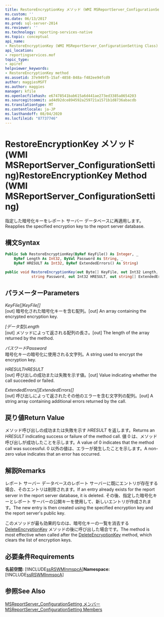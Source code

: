 ```yaml
---
title: RestoreEncryptionKey メソッド (WMI MSReportServer_ConfigurationSetting) | Microsoft Docs
ms.custom: ''
ms.date: 06/13/2017
ms.prod: sql-server-2014
ms.reviewer: ''
ms.technology: reporting-services-native
ms.topic: conceptual
api_name:
- RestoreEncryptionKey (WMI MSReportServer_ConfigurationSetting Class)
api_location:
- reportingservices.mof
topic_type:
- apiref
helpviewer_keywords:
- RestoreEncryptionKey method
ms.assetid: 37e949f5-15af-4858-848a-f482ee94fcd9
author: maggiesMSFT
ms.author: maggies
manager: kfile
ms.openlocfilehash: e67478541bab615a6d441ae273ed3385a8654203
ms.sourcegitcommit: ad4d92dce894592a259721a1571b1d8736abacdb
ms.translationtype: MT
ms.contentlocale: ja-JP
ms.lasthandoff: 08/04/2020
ms.locfileid: "87737746"
---
```

# <a name="restoreencryptionkey-method-wmi-msreportserver_configurationsetting"></a><span data-ttu-id="9a358-102">RestoreEncryptionKey メソッド (WMI MSReportServer_ConfigurationSetting)</span><span class="sxs-lookup"><span data-stu-id="9a358-102">RestoreEncryptionKey Method (WMI MSReportServer_ConfigurationSetting)</span></span>
  <span data-ttu-id="9a358-103">指定した暗号化キーをレポート サーバー データベースに再適用します。</span><span class="sxs-lookup"><span data-stu-id="9a358-103">Reapplies the specified encryption key to the report server database.</span></span>  
  
## <a name="syntax"></a><span data-ttu-id="9a358-104">構文</span><span class="sxs-lookup"><span data-stu-id="9a358-104">Syntax</span></span>  
  
```vb  
Public Sub RestoreEncryptionKey(ByRef KeyFile() As Integer, _  
    ByRef Length As Int32, ByVal Password As String, _  
    ByRef HRESULT As Int32, ByRef ExtendedErrors() As String)  
```  
  
```csharp  
public void RestoreEncryptionKey(out Byte[] KeyFile, out Int32 Length,   
            string Password, out Int32 HRESULT, out string[] ExtendedErrors);  
```  
  
## <a name="parameters"></a><span data-ttu-id="9a358-105">パラメーター</span><span class="sxs-lookup"><span data-stu-id="9a358-105">Parameters</span></span>  
 <span data-ttu-id="9a358-106">*KeyFile[]*</span><span class="sxs-lookup"><span data-stu-id="9a358-106">*KeyFile[]*</span></span>  
 <span data-ttu-id="9a358-107">[out] 暗号化された暗号化キーを含む配列。</span><span class="sxs-lookup"><span data-stu-id="9a358-107">[out] An array containing the encrypted encryption key.</span></span>  
  
 <span data-ttu-id="9a358-108">*[データ型]*</span><span class="sxs-lookup"><span data-stu-id="9a358-108">*Length*</span></span>  
 <span data-ttu-id="9a358-109">[out] メソッドによって返される配列の長さ。</span><span class="sxs-lookup"><span data-stu-id="9a358-109">[out] The length of the array returned by the method.</span></span>  
  
 <span data-ttu-id="9a358-110">*パスワード*</span><span class="sxs-lookup"><span data-stu-id="9a358-110">*Password*</span></span>  
 <span data-ttu-id="9a358-111">暗号化キーの暗号化に使用される文字列。</span><span class="sxs-lookup"><span data-stu-id="9a358-111">A string used to encrypt the encryption key.</span></span>  
  
 <span data-ttu-id="9a358-112">*HRESULT*</span><span class="sxs-lookup"><span data-stu-id="9a358-112">*HRESULT*</span></span>  
 <span data-ttu-id="9a358-113">[out] 呼び出しの成功または失敗を示す値。</span><span class="sxs-lookup"><span data-stu-id="9a358-113">[out] Value indicating whether the call succeeded or failed.</span></span>  
  
 <span data-ttu-id="9a358-114">*ExtendedErrors[]*</span><span class="sxs-lookup"><span data-stu-id="9a358-114">*ExtendedErrors[]*</span></span>  
 <span data-ttu-id="9a358-115">[out] 呼び出しによって返されたその他のエラーを含む文字列の配列。</span><span class="sxs-lookup"><span data-stu-id="9a358-115">[out] A string array containing additional errors returned by the call.</span></span>  
  
## <a name="return-value"></a><span data-ttu-id="9a358-116">戻り値</span><span class="sxs-lookup"><span data-stu-id="9a358-116">Return Value</span></span>  
 <span data-ttu-id="9a358-117">メソッド呼び出しの成功または失敗を示す *HRESULT* を返します。</span><span class="sxs-lookup"><span data-stu-id="9a358-117">Returns an *HRESULT* indicating success or failure of the method call.</span></span> <span data-ttu-id="9a358-118">値 0 は、メソッド呼び出しが成功したことを示します。</span><span class="sxs-lookup"><span data-stu-id="9a358-118">A value of 0 indicates that the method call was successful.</span></span> <span data-ttu-id="9a358-119">0 以外の値は、エラーが発生したことを示します。</span><span class="sxs-lookup"><span data-stu-id="9a358-119">A non-zero value indicates that an error has occurred.</span></span>  
  
## <a name="remarks"></a><span data-ttu-id="9a358-120">解説</span><span class="sxs-lookup"><span data-stu-id="9a358-120">Remarks</span></span>  
 <span data-ttu-id="9a358-121">レポート サーバー データベースのレポート サーバーに既にエントリが存在する場合、そのエントリは削除されます。</span><span class="sxs-lookup"><span data-stu-id="9a358-121">If an entry already exists for the report server in the report server database, it is deleted.</span></span> <span data-ttu-id="9a358-122">その後、指定した暗号化キーとレポート サーバーの公開キーを使用して、新しいエントリが作成されます。</span><span class="sxs-lookup"><span data-stu-id="9a358-122">The new entry is then created using the specified encryption key and the report server's public key.</span></span>  
  
 <span data-ttu-id="9a358-123">このメソッドが最も効果的なのは、暗号化キーの一覧を消去する [DeleteEncryptionKey](configurationsetting-method-deleteencryptionkey.md) メソッドの後に呼び出した場合です。</span><span class="sxs-lookup"><span data-stu-id="9a358-123">The method is most effective when called after the [DeleteEncryptionKey](configurationsetting-method-deleteencryptionkey.md) method, which clears the list of encryption keys.</span></span>  
  
## <a name="requirements"></a><span data-ttu-id="9a358-124">必要条件</span><span class="sxs-lookup"><span data-stu-id="9a358-124">Requirements</span></span>  
 <span data-ttu-id="9a358-125">**名前空間:** [!INCLUDE[ssRSWMInmspcA](../../includes/ssrswminmspca-md.md)]</span><span class="sxs-lookup"><span data-stu-id="9a358-125">**Namespace:** [!INCLUDE[ssRSWMInmspcA](../../includes/ssrswminmspca-md.md)]</span></span>  
  
## <a name="see-also"></a><span data-ttu-id="9a358-126">参照</span><span class="sxs-lookup"><span data-stu-id="9a358-126">See Also</span></span>  
 [<span data-ttu-id="9a358-127">MSReportServer_ConfigurationSetting メンバー</span><span class="sxs-lookup"><span data-stu-id="9a358-127">MSReportServer_ConfigurationSetting Members</span></span>](msreportserver-configurationsetting-members.md)  
  
  
